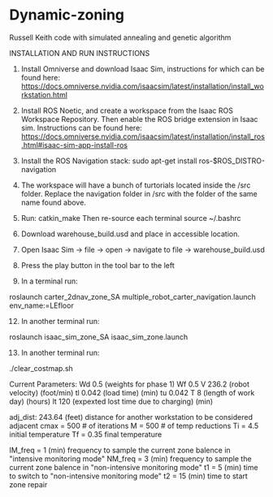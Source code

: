 # Dynamic-zoning
Russell Keith code with simulated annealing and genetic algorithm

INSTALLATION AND RUN INSTRUCTIONS

1. Install Omniverse and download Isaac Sim, instructions for which can be found here: 
https://docs.omniverse.nvidia.com/isaacsim/latest/installation/install_workstation.html
 
2. Install ROS Noetic, and create a workspace from the Isaac ROS Workspace Repository. Then enable the ROS bridge extension in Isaac sim. Instructions can be found here: 
https://docs.omniverse.nvidia.com/isaacsim/latest/installation/install_ros.html#isaac-sim-app-install-ros

3. Install the ROS Navigation stack: 
   sudo apt-get install ros-$ROS_DISTRO-navigation
    
5. The workspace will have a bunch of turtorials located inside the /src folder. Replace the navigation folder in <path to ROS  workspace>/src with the folder of the same name found above.

6. Run:
   catkin_make
   Then re-source each terminal
   source ~/.bashrc
 
8. Download warehouse_build.usd and place in accessible location.
 
9. Open Isaac Sim → file → open → navigate to file →  warehouse_build.usd

10. Press the play button in the tool bar to the left
    
11. In a terminal run:

roslaunch carter_2dnav_zone_SA multiple_robot_carter_navigation.launch env_name:=LEfloor
    
12. In another terminal run:

roslaunch isaac_sim_zone_SA isaac_sim_zone.launch

13. In another terminal run:

./clear_costmap.sh

Current Parameters:
Wd 0.5 (weights for phase 1)
Wf 0.5
V 236.2 (robot velocity) (foot/min)
tl 0.042 (load time) (min)
tu 0.042
T 8 (length of work day) (hours)
lt 120 (expexted lost time due to charging) (min)

adj_dist: 243.64 (feet) distance for another workstation to be considered adjacent
cmax = 500 # of iterations 
M = 500 # of temp reductions
Ti = 4.5 initial temperature
Tf = 0.35 final temperature

IM_freq = 1 (min) frequency to sample the current zone balence in "intensive monitoring mode"
NM_freq = 3 (min) frequency to sample the current zone balence in "non-intensive monitoring mode"
t1 = 5 (min) time to switch to "non-intensive monitoring mode"
t2 = 15 (min) time to start zone repair 
